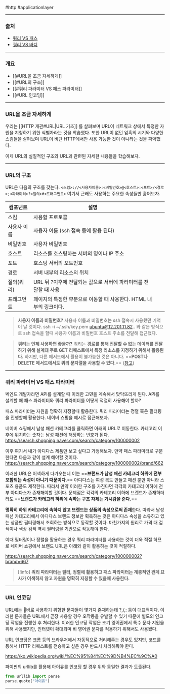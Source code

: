 #http #applicationlayer 

___
### 출처
* [쿼리 VS 패스](https://stackoverflow.com/questions/30967822/when-do-i-use-path-params-vs-query-params-in-a-restful-api)
* [쿼리 VS 바디](https://stackoverflow.com/questions/25385559/rest-api-best-practices-args-in-query-string-vs-in-request-body)
___
### 개요
* [[#URL을 조금 자세하게]]
* [[#URL의 구조]]
* [[#쿼리 파라미터 VS 패스 파라미터]]
* [[#URL 인코딩]]
___
### URL을 조금 자세하게

우리는 [[HTTP 개관#URL|URL 기초]] 를 살펴보며 URL이 네트워크 상에서 특정한 자원을 지칭하기 위한 식별자라는 것을 학습했다. 
또한 URL이 없던 암흑의 시기와 다양한 스킴들을 살펴보며 URL이 비단 HTTP에서만 사용 가능한 것이 아니라는 것을 파악했다.

이제 URL의 실질적인 구조와 URL과 관련된 자세한 내용들을 학습해보자.
___
### URL의 구조

URL은 다음의 구조를 갖는다. 
`<스킴>://<사용자이름>:<비밀번호>@<호스트>:<포트>/<경로>;<파라미터>?<질의>#<프래그먼트>`
여기서 근래도 사용하는 주요한 속성들만 훑어보자.

| 컴포넌트   | 설명                                       |     |     |
| ------ | ---------------------------------------- | --- | --- |
| 스킴     | 사용할 프로토콜                                 |     |     |
| 사용자 이름 | 사용자 이름 (ssh 접속 등에 활용 된다)                 |     |     |
| 비밀번호   | 사용자 비밀번호                                 |     |     |
| 호스트    | 리소스를 호스팅하는 서버의 명이나 IP 주소                 |     |     |
| 포트     | 호스팅 서버의 포트번호                             |     |     |
| 경로     | 서버 내부의 리소스의 위치                           |     |     |
| 질의(쿼리) | URL 뒤 ?이후에 전달되는 값으로 서버에 파라미터를 전달할 때 사용   |     |     |
| 프래그먼트  | 페이지의 특정한 부분으로 이동할 때 사용한다. HTML 내부의 링크이다. |     |     |
> **사용자 이름과 비밀번호?**
	사용자 이름과 비밀번호는 ssh 접속시 사용했던 기억이 날 것이다.
	ssh -i ~/.ssh/key.pem ubuntu@12.201.11.82.. 와 같은 방식으로 ssh 접속을 할때 사용자 이름과 비밀번호 호스트 주소를 전달해 접근했다.

> **쿼리는 언제 사용하면 좋을까?**
	쿼리는 **경로를 통해 전달할 수 없는 데이터를 전달하기 위해 설계돼 주로 GET 리퀘스트에서 특정 리소스를 지정하기 위해서 활용된다.** 하지만, 다른 메서드에서 활용이 불가능한 것은 아니다. ==**POST나 DELETE 메서드에서도 쿼리 문자열을 사용할 수 있다.**== ([참고](https://stackoverflow.com/questions/611906/http-post-with-url-query-parameters-good-idea-or-not))

___
### 쿼리 파라미터 VS 패스 파라미터

벡엔드 개발자라면 API를 설계할 때 이러한 고민을 계속해서 맞닥뜨리게 된다. API를 설계할 때 패스 파라미터와 쿼리 파라미터를 어떻게 적절히 사용해야 할까?

<span class="red red-bg">패스 파라미터는 자원을 명확히 지정할때 활용한다. 쿼리 파라미터는 정렬 혹은 필터링을 진행할때 활용한다. 네이버 쇼핑을 예시로 접근해보자.</span>

네이버 쇼핑에서 남성 패션 카테고리를 클릭하면 아래의 URL로 이동한다. 카테고리 이후에 위치하는 숫자는 남성 패션에 해당하는 번호가 된다.
https://search.shopping.naver.com/search/category/100000002

이후 여기서 내가 아디다스 제품만 보고 싶다고 가정해보자. 만약 패스 파라미터로 구분한다면 다음과 같이 설계 해야할 것이다.
https://search.shopping.naver.com/search/category/100000002/brand/662

이러한 URL은 어색하게 다가오는데 이는 ==**브랜드가 남성 패션 카테고리 하위에 전부 포함되는 속성이 아니기 때문이다.**== 아디다스는 여성 복도 만들고 패션 뿐만 아니라 스포츠 용품도 제작한다. 따라서 만약 이러한 구조를 가진다면 각각의 카테고리 이하에 전부 아디다스가 존재해야할 것이다. 문제점은 각각의 카테고리 이하에 브랜드가 존재하더라도 ==**브랜드가 카테고리 하위에 속하는 구조 자체는 기시감을 준다.**==

**명확히 하위 카테고리에 속하지 않고 브랜드는 상품의 속성으로써 존재**한다. 따라서 남성 패션 카테고리에서 아디다스 브랜드 정보만 획득하는 것은 아디다스 속성을 소유하고 있는 상품만 필터링해서 조회하는 방식으로 동작할 것이다. 마찬가지의 원리로 가격 대 검색이나 색상 검색 역시 필터링을 기반으로 작동해야 한다.

<span class="red red-bg">이때 필터링이나 정렬을 활용하는 경우 쿼리 파라미터를 사용하는 것이 더욱 적절 하므로 네이버 쇼핑에서 브랜드 URL은 아래와 같이 활용하는 것이 적절하다.</span>

https://search.shopping.naver.com/search/category/100000002?brand=667

>[!info]
>**쿼리 파라미터는 필터, 정렬에 활용하고 패스 파라미터는 계층적인 관계 묘사가 어색하지 않고 자원을 명확히 지칭할 수 있을때 사용한다.**

___
### URL 인코딩

URL에는 바로 사용하기 위험한 문자들이 몇가지 존재하는데 ?,/,: 등이 대표적이다. 이러한 문자들은 URL에서 곧장 사용할 경우 오작동을 유발할 수 있기 때문에 별도의 인코딩 작업을 진행한 후 처리한다. 
이러한 인코딩 작업은 초기 영어권에서 특수 문자 지원을 위해 사용했지만, 인터넷이 확대되며 비 영어권 문자를 적용하기 위해서도 사용됐다.

URL 인코딩은 크롬 등의 브라우저에서 자동적으로 처리해주는 경우도 있지만, 코드를 통해서 HTTP 리퀘스트를 전송하고 싶은 경우 반드시 처리해줘야 한다. 

https://ko.wikipedia.org/wiki/%EC%95%84%EC%9D%B4%EC%9C%A0

파이썬의 urllib를 활용해 아이유를 인코딩 할 경우 위와 동일한 결과가 도출된다.
```python
from urllib import parse
parse.quote("아이유")
```
___